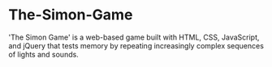 # The-Simon-Game
'The Simon Game' is a web-based game built with HTML, CSS, JavaScript, and jQuery that tests memory by repeating increasingly complex sequences of lights and sounds.
